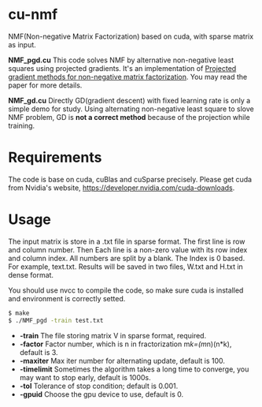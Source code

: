 # cu-nmf
NMF(Non-negative Matrix Factorization) based on cuda, with sparse matrix as input.

**NMF_pgd.cu** This code solves NMF by alternative non-negative least squares using projected gradients. It's an implementation of [Projected gradient methods for non-negative matrix factorization](https://www.csie.ntu.edu.tw/~cjlin/papers/pgradnmf.pdf). You may read the paper for more details.

**NMF_gd.cu** Directly GD(gradient descent) with fixed learning rate is only a simple demo for study. Using alternating non-negative least square to slove NMF problem, GD is **not a correct method** because of the projection while training. 

# Requirements
The code is base on cuda, cuBlas and cuSparse precisely. Please get cuda from Nvidia's website, https://developer.nvidia.com/cuda-downloads.

# Usage
The input matrix is store in a .txt file in sparse format. The first line is row and column number. Then Each line is a non-zero value with its row index and column index. All numbers are split by a blank. The Index is 0 based. For example, text.txt. Results will be saved in two files, W.txt and H.txt in dense format.

You should use nvcc to compile the code, so make sure cuda is installed and environment is correctly setted.

```bash
$ make
$ ./NMF_pgd -train test.txt
```
- **-train** The file storing matrix V in sparse format, required.
- **-factor** Factor number, which is n in fractorization m*k=(m*n)(n*k), default is 3.
- **-maxiter** Max iter number for alternating update, default is 100. 
- **-timelimit** Sometimes the algorithm takes a long time to converge, you may want to stop early, default is 1000s.
- **-tol** Tolerance of stop condition; default is 0.001.
- **-gpuid** Choose the gpu device to use, default is 0.
